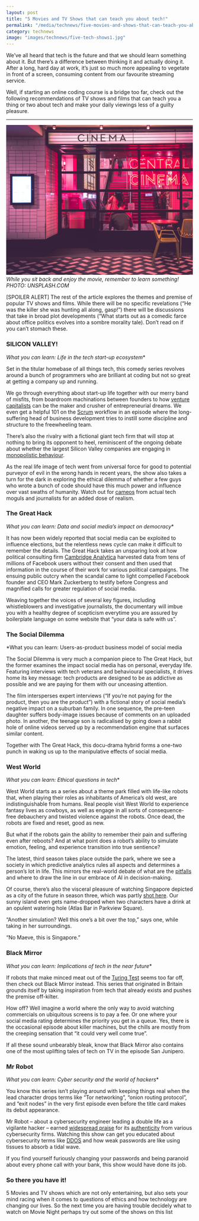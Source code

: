 ```yaml
---
layout: post
title: "5 Movies and TV Shows that can teach you about tech!"
permalink: "/media/technews/five-movies-and-shows-that-can-teach-you-about-tech"
category: technews
image: "images/technews/five-tech-shows1.jpg"
---
```


We’ve all heard that tech is the future and that we should learn something about it. But there’s a difference between thinking it and actually doing it. After a long, hard day at work, it’s just so much more appealing to vegetate in front of a screen, consuming content from our favourite streaming service. 

Well, if starting an online coding course is a bridge too far, check out the following recommendations of TV shows and films that can teach you a thing or two about tech and make your daily viewings less of a guilty pleasure.

---

![Image of a cinema.](/images/technews/five-tech-shows1.jpg)*While you sit back and enjoy the movie, remember to learn something! PHOTO: UNSPLASH.COM*

[SPOILER ALERT] The rest of the article explores the themes and premise of popular TV shows and films. While there will be no specific revelations (“He was the killer she was hunting all along, gasp!”) there will be discussions that take in broad plot developments (“What starts out as a comedic farce about office politics evolves into a sombre morality tale). Don’t read on if you can’t stomach these.


### **SILICON VALLEY**!
*What you can learn: Life in the tech start-up ecosystem** 

Set in the titular homebase of all things tech, this comedy series revolves around a bunch of programmers who are brilliant at coding but not so great at getting a company up and running. 

We go through everything about start-up life together with our merry band of misfits, from boardroom machinations between founders to how [venture capitalists](https://www.investopedia.com/terms/v/venturecapitalist.asp) can be the maker and crusher of entrepreneurial dreams. We even get a helpful 101 on the [Scrum](https://en.wikipedia.org/wiki/Scrum_(software_development)) workflow in an episode where the long-suffering head of business development tries to instill some discipline and structure to the freewheeling team. 

There’s also the rivalry with a fictional giant tech firm that will stop at nothing to bring its opponent to heel, reminiscent of the ongoing debate about whether the largest Silicon Valley companies are engaging in [monopolistic behaviour](https://www.theguardian.com/technology/2019/jun/03/tech-monopoly-congress-increases-antitrust-scrutiny-on-facebook-google-amazon). 

As the real life image of tech went from universal force for good to potential purveyor of evil in the wrong hands in recent years, the show also takes a turn for the dark in exploring the ethical dilemma of whether a few guys who wrote a bunch of code should have this much power and influence over vast swaths of humanity. Watch out for [cameos](https://finance.yahoo.com/news/the-best-silicon-valley-cameos-so-far-211155435.html) from actual tech moguls and journalists for an added dose of realism. 



### **The Great Hack**
*What you can learn: Data and social media’s impact on democracy** 

It has now been widely reported that social media can be exploited to influence elections, but the relentless news cycle can make it difficult to remember the details. The Great Hack takes an unsparing look at how political consulting firm [Cambridge Analytica](https://www.nytimes.com/2018/04/04/us/politics/cambridge-analytica-scandal-fallout.html) harvested data from tens of millions of Facebook users without their consent and then used that information in the course of their work for various political campaigns. The ensuing public outcry when the scandal came to light compelled Facebook founder and CEO Mark Zuckerberg to testify before Congress and magnified calls for greater regulation of social media. 

Weaving together the voices of several key figures, including whistleblowers and investigative journalists, the documentary will imbue you with a healthy degree of scepticism everytime you are assured by boilerplate language on some website that “your data is safe with us”. 


### **The Social Dilemma**
*What you can learn: Users-as-product business model of social media

The Social Dilemma is very much a companion piece to The Great Hack, but the former examines the impact social media has on personal, everyday life. Featuring interviews with tech veterans and behavioural specialists, it drives home its key message: tech products are designed to be as addictive as possible and we are paying for them with our unceasing attention. 

The film intersperses expert interviews (“If you’re not paying for the product, then you are the product”) with a fictional story of social media’s negative impact on a suburban family. In one sequence, the pre-teen daughter suffers body-image issues because of comments on an uploaded photo. In another, the teenage son is radicalised by going down a rabbit hole of online videos served up by a recommendation engine that surfaces similar content. 

Together with The Great Hack, this docu-drama hybrid forms a one-two punch in waking us up to the manipulative effects of social media. 


### **West World**
*What you can learn: Ethical questions in tech**

West World starts as a series about a theme park filled with life-like robots that, when playing their roles as inhabitants of America’s old west, are indistinguishable from humans. Real people visit West World to experience fantasy lives as cowboys, as well as engage in all sorts of consequence-free debauchery and twisted violence against the robots. Once dead, the robots are fixed and reset, good as new. 

But what if the robots gain the ability to remember their pain and suffering even after reboots? And at what point does a robot’s ability to simulate emotion, feeling, and experience transition into true sentience? 

The latest, third season takes place outside the park, where we see a society in which predictive analytics rules all aspects and determines a person’s lot in life. This mirrors the real-world debate of what are the [pitfalls](https://www.cnbc.com/2019/11/14/apple-card-algo-affair-and-the-future-of-ai-in-your-everyday-life.html) and where to draw the line in our embrace of AI in decision-making. 

Of course, there’s also the visceral pleasure of watching Singapore depicted as a city of the future in season three, which was partly [shot here](https://www.facebook.com/33697945612/videos/651904978979918/). Our sunny island even gets name-dropped when two characters have a drink at an opulent watering hole (Atlas Bar in Parkview Square). 

“Another simulation? Well this one’s a bit over the top,” says one, while taking in her surroundings. 

“No Maeve, this is Singapore.” 


### **Black Mirror**
*What you can learn: Implications of tech in the near future**

If robots that make minced meat out of the [Turing Test](https://en.wikipedia.org/wiki/Turing_test) seems too far off, then check out Black Mirror instead. This series that originated in Britain grounds itself by taking inspiration from tech that already exists and pushes the premise off-kilter. 

How off? Well imagine a world where the only way to avoid watching commercials on ubiquitous screens is to pay a fee. Or one where your social media rating determines the priority you get in a queue. Yes, there is the occasional episode about killer machines, but the chills are mostly from the creeping sensation that “it could very well come true”.

If all these sound unbearably bleak, know that Black Mirror also contains one of the most uplifting tales of tech on TV in the episode San Junipero. 


### **Mr Robot**
*What you can learn: Cyber security and the world of hackers**

You know this series isn’t playing around with keeping things real when the lead character drops terms like “Tor networking”, “onion routing protocol”, and “exit nodes” in the very first episode even before the title card makes its debut appearance. 

Mr Robot – about a cybersecurity engineer leading a double life as a vigilante hacker – earned [widespread praise](https://protonmail.com/blog/protonmail-mr-robot-secure-email/) for its [authenticity](https://www.wired.com/2016/09/favorite-hacker-moments-season-2-mr-robot/) from various cybersecurity firms. Watching this show can get you educated about cybersecurity terms like [DDOS](https://en.wikipedia.org/wiki/Denial-of-service_attack) and how weak passwords are like using tissues to absorb a tidal wave. 

If you find yourself furiously changing your passwords and being paranoid about every phone call with your bank, this show would have done its job. 

### **So there you have it!**
5 Movies and TV shows which are not only entertaining, but also sets your mind racing when it comes to questions of ethics and how technology are changing our lives. So the next time you are having trouble decidely what to watch on Movie Night perhaps try out some of the shows on this list

